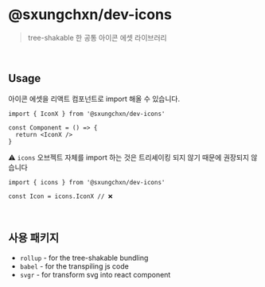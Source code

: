 # @sxungchxn/dev-icons

> tree-shakable 한 공통 아이콘 에셋 라이브러리

<br/>

## Usage

아이콘 에셋을 리액트 컴포넌트로 import 해올 수 있습니다.

```tsx
import { IconX } from '@sxungchxn/dev-icons'

const Component = () => {
  return <IconX />
}
```

⚠️ `icons` 오브젝트 자체를 import 하는 것은 트리셰이킹 되지 않기 때문에 권장되지 않습니다

```tsx
import { icons } from '@sxungchxn/dev-icons'

const Icon = icons.IconX // ❌
```

<br/>

## 사용 패키지

- `rollup` - for the tree-shakable bundling
- `babel` - for the transpiling js code
- `svgr` - for transform svg into react component
